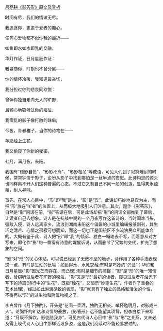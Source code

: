 [吕亮耕《影答形》原文及赏析](https://www.vrrw.net/wx/10752.html)

时间有尽，我们的情谊无尽。

我追逐你，更逾于爱者的痴心。

任何心爱物都不似你我的逼近——

如鱼即水如水即乳的交融，

华灯作证，日月星辰作证：

我紧随你，时刻也不曾分离——

你的情怀冷暖，我知道最亲切，

我分担过你的悲哀同欢悦：

曾伴你独自走向无人的旷野，

且颤心地窃听过你的啜泣，

我零乱的影子像打散的珠串;

今夜，青春稚子，当你的诗笔在——

羊脂烛上生花，

我又偷窥了你新的秘密。

七月，满月夜，耒阳。



我国有“顾影自怜”、“形影不离”、“形影相吊”等成语，可见人们到了寂寞难耐的时候，常常钟情于影子，企盼从影子中找到哪怕是一丝半点的安慰。此诗构思的源头也同样离不开人们这种普遍的心态，不过它又有自己不同一般的创造，显得隽永蕴藉，耐人寻味。

首先，在常人心目中，“形”即“我”是主，“影”是“宾”。此诗却巧妙地易宾为主，而把“形”放在“听者”的位置上，从而极大地吸引人们注意。其次，题作《影答形》，自然是“形”问话在前，“影”答话在后，可是此诗却把“形”的问话全部推到了幕后，让读者自己去想象。诗人是在抗战中期的一个月夜写作这首诗的，当时国难当头，强敌入侵，诗人远离家乡，流浪到湖南耒阳这个偏僻的小城里编辑报纸副刊，其生活之清苦、心情之孤寂可想而知，而这一切也正是国统区不少流浪民众所能体会的。大概有鉴于此，诗人把“形”即“我”的倾诉、独白一概略去不写，而着意从对方写来，即化作“影”的一番富有诗意的娓娓诉说，从而删节了冗繁的交代，扩充了想象的空间。

“影”对“形”的关心体贴，可以说已经到了无微不至的地步，诗作用了各种手法表现这一点，有时是生动的比喻：如鱼得水、水乳交融;有时是巧妙的“旁证”：华灯和日月星辰(“影”因光芒而存在、而凸现);有时是细节的捕捉：“影”是“形”的唯一知情者，曾窃听过后者在旷野的啜泣，“影”又是“形”最初的读者，窥见过后者在烛光下写下的诗篇(诗行中的“生花”，既指“烛花”，又暗示“妙笔生花”，作者作了重叠的艺术处理)。经过如此淋漓尽致的表现，“影”就具有了独立的品格和活泼的个性，不得再以“形”的派生物和附属物视之了。

李白曾作《月下独酌》，开头是“花间一壶酒，独酌无相亲。举杯邀明月，对影成三人”。论胸怀的旷达和诗情的豪放，《影答形》远不能望其项背，但李白接下来写道：“月既不解饮，影徒随我身”，可见古代诗人心目中“影”与“形”之关系，又未必及得上现代诗人心目中那样活泼多姿，这是我们阅读时不能轻易放过的。

